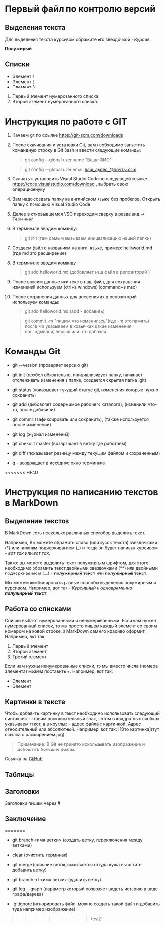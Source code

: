 # Первый файл по контролю версий

## Выделения текста

Для выделения текста курсивом обрамите его звездочкой - *Курсив.*

**Полужирый**


## Списки

* Элемент 1
* Элемент 2
* Элемент 3

1. Первый элемент нумерованного списка.
2. Второй элемент нумерованного списка.


# Инструкция по работе с GIT
1. Качаем git по ссылке https://git-scm.com/downloads

2. После скачивания и установки Git, вам необходимо запустить командную строку в Git Bash и ввести следующие команды:
     > git config --global user.name "Ваше ФИО"

     > git config --global user.email ваш_адрес_@почты.com

3. Скачать и установить Visual Studio Code по следующей ссылке https://code.visualstudio.com/download , выбрать свою операционнуку

4. Вам надо создать папку на английском языке без пробелов. Открыть папку с помощью Visual Studio Code

5. Далее в открвывшемся VSC переходим сверху в разде вид -> Терминал

6. В терминале вводим команду:

    > git init (тем самым вызываем инициализацию нашей папки)

7. Создаем файл с названием на англ. языке, пример: helloworld.md (где md это расширение)

8. В терминале вводим команду 
     > git add helloworld.md (добовляет наш файл в репозиторий )

9. После вносим данные или текс в наш файл, для сохранения изменений используем (ctrl+s windows) (сommand+s mac)

10. После сохранения данных для внесения их в репозиторий используем команды:
    > git add helloworld.md (add - добавить)

    > git commit -m "пишем что изменилось"(где -m это память) после -m указываем в ковычках какие изменения последывали, версия или что добавли



# Команды Git
* git --version (проверяет версию git)

*  git init (пробел обязательно, инициализирует папку, начинает отслеживать изменения в папке, создается скрытая папка .git)

*  git status (показывает тукущий статус git, изменения которые нужно сохранить)

*  git add (добовляет содержимое рабочего каталога), (изменили что-то, после добавили)

* git commit (зафиксировать или сохранить), (также используется после изменений)

* git log (журнал изменений)

* git chekout master (возвращает в ветку где работаем)

* git diff (показывает разницу между текущим файлом и сохраненным)

* q - возвращает в исходное окно терминала

<<<<<<< HEAD

# Инструкция по написанию текстов в MarkDown

## Выделение текстов

В MarkDown есть несколько различных способов выделить текст. 

Например, Вы можете обрамить слово (или кусок текста) звездочками (*) или нижним подчеркиванием (_) и тогда он будет написан курсивом - *вот так* или _вот так_.

Также вы можете выделить текст полужирным шрифтом, для этого необходимо обрамить текст двойными звездочками (**) или двойными подчеркиванием (__) - **полужирный текст** или __полужирный текст__.

Мы можем комбинировать разные способы выделения полужирным и курсивом. Например, вот так - _Курсивный и одновременно **полужирный текст**_.

## Работа со списками

Списки выбают нумерованными и ненумерованными. Если нам нужен нумерованный список, то мы просто пишем каждый элемент со своим номером на новой строке, а MarkDown сам его красиво оформит. Например, вот так:
1. Первый элемент
2. Второй элемент
3. Третий элемент

Если нам нужны ненумерованные списки, то мы вместо числа (номера элемента) можем поставить +. Например, вот так:
+ Элемент
+ Элемент

## Картинки в тексте

Чтобы добавить картинку в текст необходимо использовать следующий синтаксис - ставим восклицательный знак, потом в квадратных скобках указываем текст, а в круглых - адрес файла с картинкой. Адрес относительный или абсолютный. Например, вот так:
![Это картинка](тут ссылка с расширением.jpg)
> Примечание: В Git не принято искользывать изображение и добовлять большие файлы.

Ссылка на [GitHub](https://github.com/)

## Таблицы

## Заголовки
Заголовки пишем через #

## Заключение
=======
* git branch <имя ветки> (создать ветку, переключения между ветками)

* clear (очистить терминал)

* git merge (слияние веток, вызывается оттуда кужа вы хотите добавить ветку)

* git branch -d <имя ветки> (удалить ветку)

* git log --graph (параметр который позволяет видеть историю в виде графа/дерева)

* .gitignore (игнорировать файл, можно создать такой файл и добавить туда например изображение)

>>>>>>> test2
